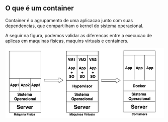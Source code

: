 ## O que é um container

Container é o agrupamento de uma aplicacao junto com suas dependencias, que compartilham o kernel do sistema operacional.

A seguir na figura, podemos validar as diferencas entre a execucao de aplicas em maquinas fisicas, maquins virtuais e containers.

![Container](/img/container.png)